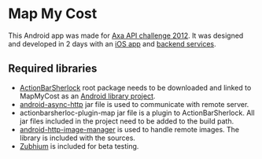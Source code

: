 # Map My Cost

This Android app was made for [Axa API challenge 2012](https://developer.axabanque.fr/concours). It was designed and developed in 2 days with an [iOS app](https://github.com/Ekito/mapMyCost-iOS) and [backend services](https://github.com/Ekito/mapMyCost-server).

## Required libraries

- [ActionBarSherlock](http://actionbarsherlock.com/) root package needs to be downloaded and linked to MapMyCost as an [Android library project](http://developer.android.com/guide/developing/projects/projects-eclipse.html#ReferencingLibraryProject).
- [android-async-http](http://loopj.com/android-async-http/) jar file is used to communicate with remote server.
- actionbarsherloc-plugin-map jar file is a plugin to ActionBarSherlock.
All jar files included in the project need to be added to the build path.
- [android-http-image-manager](http://code.google.com/p/android-http-image-manager/) is used to handle remote images. The library is included with the sources.
- [Zubhium](https://www.zubhium.com/) is included for beta testing.